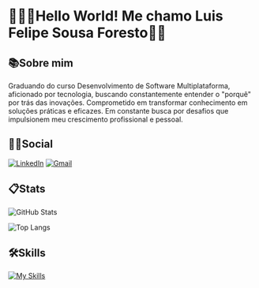 # 👨🏻‍💻Hello World! Me chamo Luis Felipe Sousa Foresto👋🏼
## 📚Sobre mim
Graduando do curso Desenvolvimento de Software Multiplataforma, aficionado por tecnologia, buscando constantemente entender o "porquê" por trás das inovações. Comprometido em transformar conhecimento em soluções práticas e eficazes. Em constante busca por desafios que impulsionem meu crescimento profissional e pessoal.

##  🤝🏼Social 
[![LinkedIn](https://img.shields.io/badge/LinkedIn-bf0000?style=for-the-badge&logo=linkedin&logoColor=white)](https://www.linkedin.com/in/lu%C3%ADs-felipe-sousa-foresto-b403132b6)
[![Gmail](https://img.shields.io/badge/Gmail-bf0000?style=for-the-badge&logo=gmail&logoColor=white)](mailto:luisf.foresto@gmail.com)

## 📋Stats
![GitHub Stats](https://github-readme-stats.vercel.app/api?username=HttpsFelps&theme=transparent&bg_color=242424&border_color=890909&show_icons=true&icon_color=bf0000&title_color=bf0000&text_color=FFF)



![Top Langs](https://github-readme-stats-git-masterrstaa-rickstaa.vercel.app/api/top-langs/?username=HttpsFelps&layout=compact&bg_color=242424&border_color=890909&title_color=bf0000&text_color=FFF)


## 🛠️Skills
[![My Skills](https://skillicons.dev/icons?i=photoshop,html,css,js,py,java,c,php,git,vscode,eclipse)](https://skillicons.dev)
